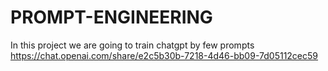 # PROMPT-ENGINEERING
In this project we are going to train chatgpt by few prompts
https://chat.openai.com/share/e2c5b30b-7218-4d46-bb09-7d05112cec59
